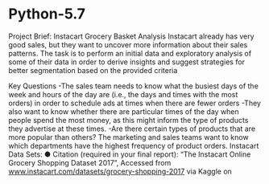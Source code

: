 # Python-5.7
Project Brief: Instacart Grocery Basket Analysis
 Instacart already has very good sales, but they want to uncover more information about their sales patterns. 
The task is to perform an initial data and exploratory analysis of some of their data in order to derive insights and suggest strategies for better segmentation based on the provided criteria

Key Questions
-The sales team needs to know what the busiest days of the week and hours of the
day are (i.e., the days and times with the most orders) in order to schedule ads at
times when there are fewer orders
-They also want to know whether there are particular times of the day when people
spend the most money, as this might inform the type of products they advertise at
these times.
-Are there certain types of products that are more popular than others? The marketing
and sales teams want to know which departments have the highest frequency of
product orders.
Instacart Data Sets:
● Citation (required in your final report): “The Instacart Online Grocery Shopping
Dataset 2017”, Accessed from www.instacart.com/datasets/grocery-shopping-2017
via Kaggle on <date>
